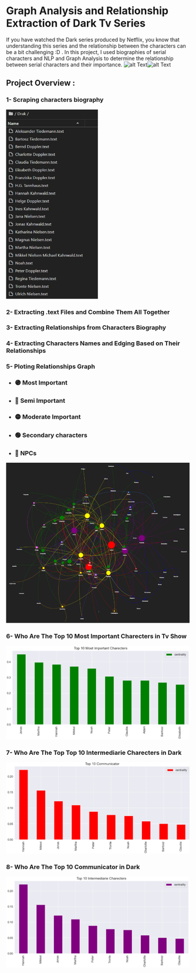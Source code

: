 # Graph Analysis and Relationship Extraction of Dark Tv Series
If you have watched the Dark series produced by Netflix, you know that understanding this series and the relationship between the characters can be a bit challenging :D . In this project, I used biographies of serial characters and NLP and Graph Analysis to determine the relationship between serial characters and their importance.
![alt Text](https://github.com/meysamraz/graphing-and-relationship-extraction-of-Dark-tv-series/blob/master/src/graph_chars.gif)![alt Text](https://github.com/meysamraz/graphing-and-relationship-extraction-of-Dark-tv-series/blob/master/src/comm_chars.gif)

## Project Overview : 
### 1- Scraping characters biography 
 <img src = "src/bios.png" width ="250" />
 
### 2- Extracting .text Files and Combine Them All Together
### 3- Extracting Relationships from Characters Biography
### 4- Extracting Characters Names and Edging Based on Their Relationships
### 5- Ploting Relationships Graph
- ### 🟣 Most Important
- ### 🔴 Semi Important
- ### 🟡 Moderate Important
- ### 🟢 Secondary characters
- ### 🔵 NPCs
 <img src = "src/Screenshot%20(1621).png" width ="500" />


### 6- Who Are The Top 10 Most Important Charecters in Tv Show
 <img src = "src/plt1.png" width ="500" />


### 7- Who Are The Top Top 10 Intermediarie Charecters in Dark
 <img src = "src/plt3.png" width ="500" />


### 8- Who Are The Top 10 Communicator in Dark
 <img src = "src/plt4.png" width ="500" />

